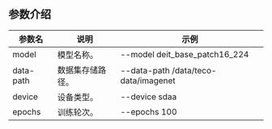 ## 参数介绍

参数名 | 说明 | 示例
-----------------|-----------------|-----------------
model |模型名称。 | --model deit_base_patch16_224
data-path |数据集存储路径。 | --data-path /data/teco-data/imagenet
device|设备类型。|--device sdaa
epochs| 训练轮次。 | --epochs 100